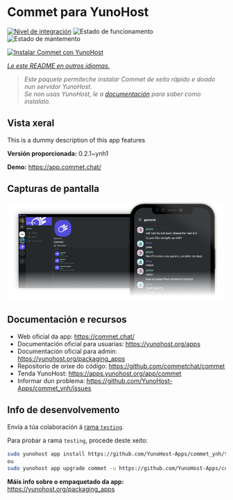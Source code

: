 <!--
NOTA: Este README foi creado automáticamente por <https://github.com/YunoHost/apps/tree/master/tools/readme_generator>
NON debe editarse manualmente.
-->

# Commet para YunoHost

[![Nivel de integración](https://dash.yunohost.org/integration/commet.svg)](https://ci-apps.yunohost.org/ci/apps/commet/) ![Estado de funcionamento](https://ci-apps.yunohost.org/ci/badges/commet.status.svg) ![Estado de mantemento](https://ci-apps.yunohost.org/ci/badges/commet.maintain.svg)

[![Instalar Commet con YunoHost](https://install-app.yunohost.org/install-with-yunohost.svg)](https://install-app.yunohost.org/?app=commet)

*[Le este README en outros idiomas.](./ALL_README.md)*

> *Este paquete permíteche instalar Commet de xeito rápido e doado nun servidor YunoHost.*  
> *Se non usas YunoHost, le a [documentación](https://yunohost.org/install) para saber como instalalo.*

## Vista xeral

This is a dummy description of this app features


**Versión proporcionada:** 0.2.1~ynh1

**Demo:** <https://app.commet.chat/>

## Capturas de pantalla

![Captura de pantalla de Commet](./doc/screenshots/screenshot.png)

## Documentación e recursos

- Web oficial da app: <https://commet.chat/>
- Documentación oficial para usuarias: <https://yunohost.org/apps>
- Documentación oficial para admin: <https://yunohost.org/packaging_apps>
- Repositorio de orixe do código: <https://github.com/commetchat/commet>
- Tenda YunoHost: <https://apps.yunohost.org/app/commet>
- Informar dun problema: <https://github.com/YunoHost-Apps/commet_ynh/issues>

## Info de desenvolvemento

Envía a túa colaboración á [rama `testing`](https://github.com/YunoHost-Apps/commet_ynh/tree/testing).

Para probar a rama `testing`, procede deste xeito:

```bash
sudo yunohost app install https://github.com/YunoHost-Apps/commet_ynh/tree/testing --debug
ou
sudo yunohost app upgrade commet -u https://github.com/YunoHost-Apps/commet_ynh/tree/testing --debug
```

**Máis info sobre o empaquetado da app:** <https://yunohost.org/packaging_apps>
